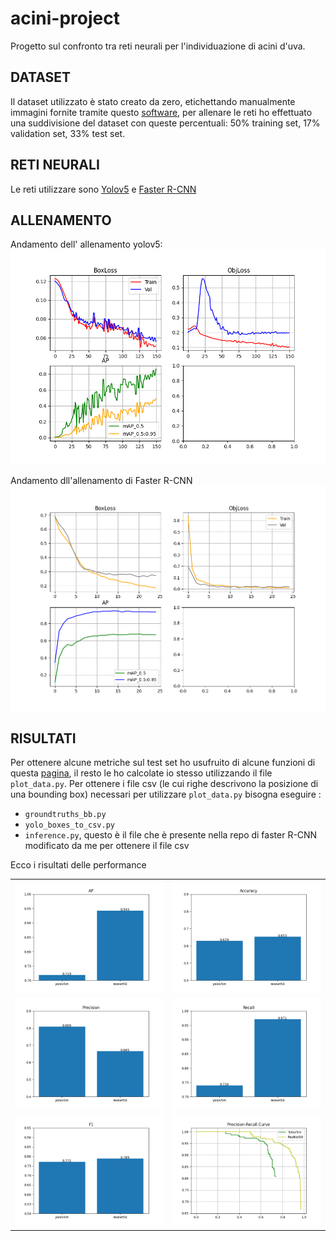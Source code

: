 # acini-project

Progetto sul confronto tra reti neurali per l'individuazione di acini d'uva.
## DATASET

Il dataset utilizzato è stato creato da zero, etichettando manualmente immagini fornite tramite questo [software](https://github.com/heartexlabs/labelImg), per allenare le reti ho effettuato una suddivisione del dataset con queste percentuali: 50% training set, 17% validation set, 33% test set.

## RETI NEURALI

Le reti utilizzare sono [Yolov5](https://github.com/ultralytics/yolov5) e [Faster R-CNN](https://github.com/sovit-123/fasterrcnn-pytorch-training-pipeline) 

## ALLENAMENTO

Andamento dell' allenamento yolov5:
![](https://github.com/Alex-Tommy/acini-project/blob/main/repo-images/yolo-report.png)

Andamento dll'allenamento di Faster R-CNN
![](https://github.com/Alex-Tommy/acini-project/blob/main/repo-images/fasterrcnn-report.png)

## RISULTATI

Per ottenere alcune metriche sul test set ho usufruito di alcune funzioni di questa [pagina](https://github.com/rafaelpadilla/review_object_detection_metrics), il resto le ho calcolate io stesso utilizzando il file `plot_data.py`. Per ottenere i file csv (le cui righe descrivono la posizione di una bounding box) necessari per utilizzare `plot_data.py` bisogna eseguire :
- `groundtruths_bb.py`
- `yolo_boxes_to_csv.py`
- `inference.py`, questo è il file che è presente nella repo di faster R-CNN modificato da me per ottenere il file csv

Ecco i risultati delle performance

<table cellspacing="2" cellpadding="2" width="1200" border="0">
<tbody>
<tr>
<td valign="center" width=300"><img src="repo-images/AP.png"></td>
<td valign="center" width="300"><img src="repo-images/Accuracy.png"></td>
</tr>
<tr>
<td valign="center" width=300"><img src="repo-images/Precision.png"></td>
<td valign="center" width="300"><img src="repo-images/Recall.png"></td>
</tr>
<tr>
<td valign="center" width="300"><img src="repo-images/F1.png"></td>
<td valign="center" width="300"><img src="repo-images/pr_curve.png"></td>
</tr>
</tbody>
</table>

